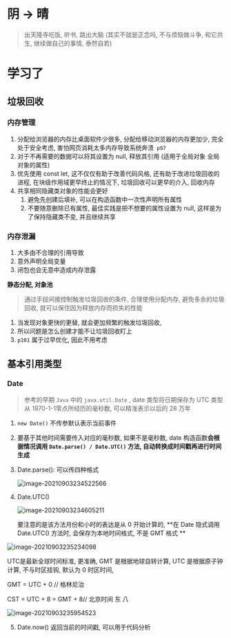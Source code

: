 

# 阴 -> 晴

> 出天隆寺吃饭, 听书, 跳出大脑 (其实不就是正念吗, 不与烦恼做斗争, 和它共生, 继续做自己的事情, 泰然自若)



# 学习了

## 垃圾回收

### 内存管理

1. 分配给浏览器的内存比桌面软件少很多, 分配给移动浏览器的内存更加少, 完全处于安全考虑, 害怕网页消耗太多内存导致系统奔溃` p97`
2. 对于不再需要的数据可以将其设置为 null, 释放其引用 (适用于全局对象 全局对象的属性)
3. 优先使用 const let, 这不仅仅有助于改善代码风格, 还有助于改进垃圾回收的进程, 在块级作用域更早终止的情况下, 垃圾回收可以更早的介入, 回收内存
4. 共享相同隐藏类对象的性能会更好
   1. 避免先创建后填补, 可以在构造函数中一次性声明所有属性
   2. 不要随意删除已有属性, 最佳实践是把不想要的属性设置为 null, 这样是为了保持隐藏类不变, 并且继续共享

### 内存泄漏

1. 大多由不合理的引用导致
2. 意外声明全局变量
3. 闭包也会无意中造成内存泄露

**静态分配, 对象池**

> 通过手段间接控制触发垃圾回收的条件, 合理使用分配内存, 避免多余的垃圾回收, 就可以保住因为释放内存而损失的性能

1. 当发现对象更快的更替, 就会更加频繁的触发垃圾回收, 
2. 所以问题是怎么创建才能不让垃圾回收盯上
3. `p101` 属于过早优化, 因此不用考虑

## 基本引用类型



### Date

> 参考的早期 `Java` 中的 `java.util.Date` , date 类型将日期保存为 UTC 类型 从 1970-1-1零点所经历的毫秒数, 可以精准表示以后的 28 万年

1. `new Date()` 不传参默认表示当前事件

2. 要基于其他时间需要传入对应的毫秒数, 如果不是毫秒数, date 构造函数**会根据情况调用 `Date.parse() / Date.UTC()` 方法, 自动转换成时间戳再进行时间生成**

3. Date.parse(): 可以传四种格式

   ![image-20210903234522566](https://raw.githubusercontent.com/mannixchan/Pics/master/img/image-20210903234522566.png)

4. Date.UTC()

   ![image-20210903234605211](https://raw.githubusercontent.com/mannixchan/Pics/master/img/image-20210903234605211.png)

   要注意的是该方法月份和小时的表达是从 0 开始计算的, **在 Date 隐式调用 Date.UTC() 方法时, 会保存为本地时间格式, 不是 GMT 格式 **



![image-20210903235234098](https://raw.githubusercontent.com/mannixchan/Pics/master/img/image-20210903235234098.png)

UTC是最新全球时间标准, 更准确,  GMT 是根据地球自转计算, UTC 是根据原子钟计算, 不与时区挂钩, 默认为 0 时区时间, 

GMT = UTC + 0 // 格林尼治

CST = UTC + 8 = GMT + 8// 北京时间 东 八

![image-20210903235954523](https://raw.githubusercontent.com/mannixchan/Pics/master/img/image-20210903235954523.png)

5. Date.now() 返回当前的时间戳, 可以用于代码分析